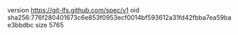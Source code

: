 version https://git-lfs.github.com/spec/v1
oid sha256:776f280401673c6e853f0953ecf0014bf593612a31fd42fbba7ea59bae3bbdbc
size 5765
